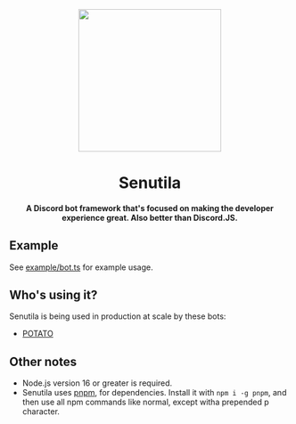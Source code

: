 <div align="center">
  <img src="https://user-images.githubusercontent.com/46797041/128955250-ace7eb54-7ffb-47d5-980d-7b133a180f1f.png" width="256" height="256" /> 
  <h1>Senutila</h1>
  <h4>A Discord bot framework that's focused on making the developer experience great. Also better than Discord.JS.</h4>
</div>



## Example

See [example/bot.ts](https://github.com/edazpotato/senutila/blob/main/example/bot.ts) for example usage.

## Who's using it?
Senutila is being used in production at scale by these bots:
- [POTATO](https://github.com/edazpotato/POTATO)

## Other notes

-   Node.js version 16 or greater is required.
-   Senutila uses [pnpm](https://pnpm.io/), for dependencies. Install it with `npm i -g pnpm`, and then use all npm commands like normal, except witha prepended p character.
